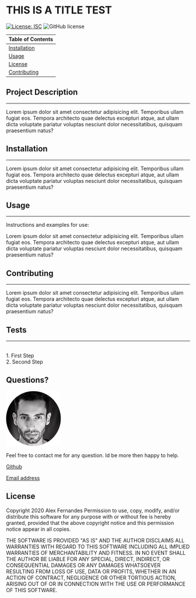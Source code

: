 
        
# THIS IS A TITLE TEST


[![License: ISC](https://img.shields.io/badge/License-ISC-blue.svg)](https://opensource.org/licenses/ISC)
![GitHub license](https://img.shields.io/badge/Made%20by-%40aafernands-orange)


| Table of Contents |
| ----------- |
| [Installation](#Installation) |
| [Usage](#Usage) |
| [License](#License) |
| [Contributing](#Contributing) |


## Project Description 
---
Lorem ipsum dolor sit amet consectetur adipisicing elit. Temporibus ullam fugiat eos. Tempora architecto quae delectus excepturi atque, aut ullam dicta voluptate pariatur voluptas nesciunt dolor necessitatibus, quisquam praesentium natus?

## Installation
---
Lorem ipsum dolor sit amet consectetur adipisicing elit. Temporibus ullam fugiat eos. Tempora architecto quae delectus excepturi atque, aut ullam dicta voluptate pariatur voluptas nesciunt dolor necessitatibus, quisquam praesentium natus?


## Usage
---
Instructions and examples for use:


Lorem ipsum dolor sit amet consectetur adipisicing elit. Temporibus ullam fugiat eos. Tempora architecto quae delectus excepturi atque, aut ullam dicta voluptate pariatur voluptas nesciunt dolor necessitatibus, quisquam praesentium natus?

## Contributing
---
Lorem ipsum dolor sit amet consectetur adipisicing elit. Temporibus ullam fugiat eos. Tempora architecto quae delectus excepturi atque, aut ullam dicta voluptate pariatur voluptas nesciunt dolor necessitatibus, quisquam praesentium natus?


## Tests
---
<br> 1. First Step <br> 2. Second Step


## Questions?

![alt text](./assets/images/alex.png)

Feel free to contact me for any question. Id be more then happy to help.

[Github](https://github.com/aafernands)

[Email address](https://github.com/test@gmail.com)

## License


Copyright 2020 Alex Fernandes
Permission to use, copy, modify, and/or distribute this software for any purpose with or without fee is hereby granted, provided that the above copyright notice and this permission notice appear in all copies.

THE SOFTWARE IS PROVIDED "AS IS" AND THE AUTHOR DISCLAIMS ALL WARRANTIES WITH REGARD TO THIS SOFTWARE INCLUDING ALL IMPLIED WARRANTIES OF MERCHANTABILITY AND FITNESS. IN NO EVENT SHALL THE AUTHOR BE LIABLE FOR ANY SPECIAL, DIRECT, INDIRECT, OR CONSEQUENTIAL DAMAGES OR ANY DAMAGES WHATSOEVER RESULTING FROM LOSS OF USE, DATA OR PROFITS, WHETHER IN AN ACTION OF CONTRACT, NEGLIGENCE OR OTHER TORTIOUS ACTION, ARISING OUT OF OR IN CONNECTION WITH THE USE OR PERFORMANCE OF THIS SOFTWARE.

